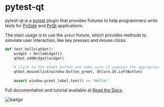# pytest-qt #

pytest-qt is a [pytest](http://pytest.org) plugin that provides fixtures to help 
programmers write tests for [PySide](https://pypi.python.org/pypi/PySide) and [PyQt](http://www.riverbankcomputing.com/software/pyqt)
applications.

The main usage is to use the `qtbot` fixture, which provides methods to simulate user interaction, like key 
presses and mouse clicks:

```python
def test_hello(qtbot):
    widget = HelloWidget()
    qtbot.addWidget(widget)
    
    # click in the Greet button and make sure it updates the appropriate label
    qtbot.mouseClick(window.button_greet, QtCore.Qt.LeftButton)
    
    assert window.greet_label.text() == 'Hello!'
```

Full documentation and tutorial available at [Read the Docs](https://pytest-qt.readthedocs.org/en/latest/).

![badge](https://pypip.in/d/pytest-qt/badge.png)
